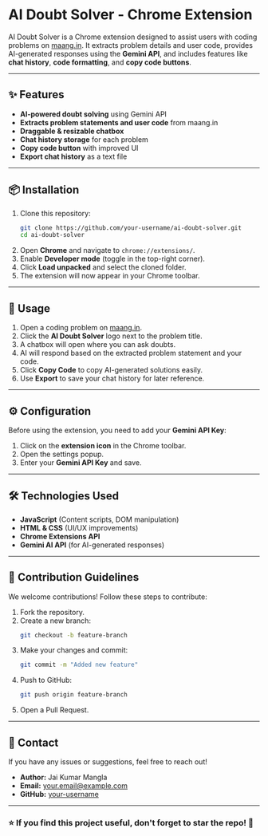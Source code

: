 # AI Doubt Solver - Chrome Extension

AI Doubt Solver is a Chrome extension designed to assist users with coding problems on [maang.in](https://maang.in). It extracts problem details and user code, provides AI-generated responses using the **Gemini API**, and includes features like **chat history**, **code formatting**, and **copy code buttons**.

---

## ✨ Features
- **AI-powered doubt solving** using Gemini API
- **Extracts problem statements and user code** from maang.in
- **Draggable & resizable chatbox**
- **Chat history storage** for each problem
- **Copy code button** with improved UI
- **Export chat history** as a text file

---

## 📦 Installation

1. Clone this repository:
   ```bash
   git clone https://github.com/your-username/ai-doubt-solver.git
   cd ai-doubt-solver
   ```
2. Open **Chrome** and navigate to `chrome://extensions/`.
3. Enable **Developer mode** (toggle in the top-right corner).
4. Click **Load unpacked** and select the cloned folder.
5. The extension will now appear in your Chrome toolbar.

---

## 🚀 Usage
1. Open a coding problem on [maang.in](https://maang.in/problems).
2. Click the **AI Doubt Solver** logo next to the problem title.
3. A chatbox will open where you can ask doubts.
4. AI will respond based on the extracted problem statement and your code.
5. Click **Copy Code** to copy AI-generated solutions easily.
6. Use **Export** to save your chat history for later reference.

---

## ⚙️ Configuration
Before using the extension, you need to add your **Gemini API Key**:
1. Click on the **extension icon** in the Chrome toolbar.
2. Open the settings popup.
3. Enter your **Gemini API Key** and save.

---

## 🛠️ Technologies Used
- **JavaScript** (Content scripts, DOM manipulation)
- **HTML & CSS** (UI/UX improvements)
- **Chrome Extensions API**
- **Gemini AI API** (for AI-generated responses)

---

## 📝 Contribution Guidelines
We welcome contributions! Follow these steps to contribute:
1. Fork the repository.
2. Create a new branch:
   ```bash
   git checkout -b feature-branch
   ```
3. Make your changes and commit:
   ```bash
   git commit -m "Added new feature"
   ```
4. Push to GitHub:
   ```bash
   git push origin feature-branch
   ```
5. Open a Pull Request.

---

## 📧 Contact
If you have any issues or suggestions, feel free to reach out!
- **Author:** Jai Kumar Mangla
- **Email:** your.email@example.com
- **GitHub:** [your-username](https://github.com/your-username)

---

### ⭐ If you find this project useful, don't forget to **star** the repo! 🚀

